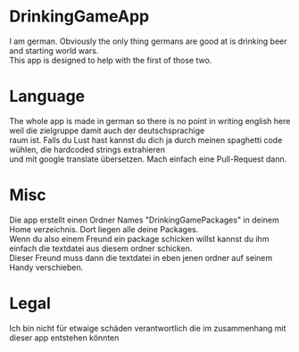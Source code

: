 # DrinkingGameApp

I am german. Obviously the only thing germans are good at is drinking beer and starting world wars.<br>
This app is designed to help with the first of those two.

# Language

The whole app is made in german so there is no point in writing english here weil die zielgruppe damit auch der deutschsprachige<br>
raum ist. Falls du Lust hast kannst du dich ja durch meinen spaghetti code wühlen, die hardcoded strings extrahieren<br>
und mit google translate übersetzen. Mach einfach eine Pull-Request dann.

# Misc

Die app erstellt einen Ordner Names "DrinkingGamePackages" in deinem Home verzeichnis. Dort liegen alle deine Packages.<br>
Wenn du also einem Freund ein package schicken willst kannst du ihm einfach die textdatei aus diesem ordner schicken.<br>
Dieser Freund muss dann die textdatei in eben jenen ordner auf seinem Handy verschieben.

# Legal

Ich bin nicht für etwaige schäden verantwortlich die im zusammenhang mit dieser app entstehen könnten<br> 
